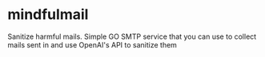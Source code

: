 # mindfulmail
Sanitize harmful mails. Simple GO SMTP service that you can use to collect mails sent in and use OpenAI's API to sanitize them
